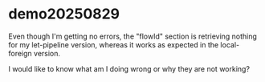 # demo20250829

Even though I'm getting no errors, the "flowId" section is retrieving nothing for my let-pipeline version, whereas it works as expected in the local-foreign version.

I would like to know what am I doing wrong or why they are not working?
